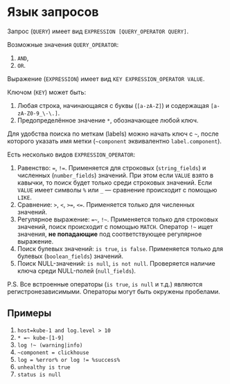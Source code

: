 # Язык запросов

Запрос (`QUERY`) имеет вид `EXPRESSION [QUERY_OPERATOR QUERY]`.

Возможные значения `QUERY_OPERATOR`:
1. `AND`,
2. `OR`.

Выражение (`EXPRESSION`) имеет вид `KEY EXPRESSION_OPERATOR VALUE`.

Ключом (`KEY`) может быть:
1. Любая строка, начинающаяся с буквы (`[a-zA-Z]`) и содержащая `[a-zA-Z0-9_\-\.]`.
2. Предопределённое значение `*`, обозначающее любой ключ.

Для удобства поиска по меткам (labels) можно начать ключ с `~`, после которого указать имя метки (`~component` эквивалентно `label.component`).

Есть несколько видов `EXPRESSION_OPERATOR`:
1. Равенство: `=`, `!=`. Применяется для строковых (`string_fields`) и численных (`number_fields`) значений. При этом если `VALUE` взято в кавычки, то поиск будет только среди строковых значений. Если `VALUE` имеет символы `%` или `_` — сравнение происходит с помощью `LIKE`.
2. Сравнение: `>`, `<`, `>=`, `<=`. Применяется только для численных значений.
3. Регулярное выражение: `=~`, `!~`. Применяется только для строковых значений, поиск происходит с помощью `MATCH`. Оператор `!~` ищет значения, **не попадающие** под соответствующее регулярное выражение.
4. Поиск булевых значений: `is true`, `is false`. Применяется только для булевых (`boolean_fields`) значений.
5. Поиск NULL-значений: `is null`, `is not null`. Проверяется наличие ключа среди NULL-полей (`null_fields`).

P.S. Все встроенные операторы (`is true`, `is null` и т.д.) являются регистронезависимыми. Операторы могут быть окружены пробелами.

## Примеры
1.  `host=kube-1 and log.level > 10`
1.  `* =~ kube-[1-9]`
1.  `log !~ (warning|info)`
1.  `~component = clickhouse`
1.  `log = %error% or log != %success%`
1.  `unhealthy is true`
1.  `status is null`
